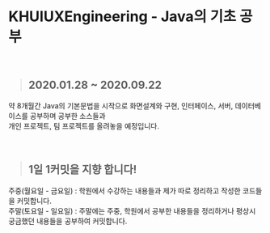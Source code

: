 # KHUIUXEngineering - Java의 기초 공부

<br>

> ## 2020.01.28 ~ 2020.09.22

약 8개월간 Java의 기본문법을 시작으로 화면설계와 구현, 인터페이스, 서버, 데이터베이스를 공부하며 공부한 소스들과<br>
개인 프로젝트, 팀 프로젝트를 올려놓을 예정입니다.<br>

<br>

> ## 1일 1커밋을 지향 합니다!

주중(월요일 - 금요일) : 학원에서 수강하는 내용들과 제가 따로 정리하고 작성한 코드들을 커밋합니다.<br>
주말(토요일 - 일요일) : 주말에는 주중, 학원에서 공부한 내용들을 정리하거나 평상시 궁금했던 내용들을 공부하여 커밋합니다.

<br>
